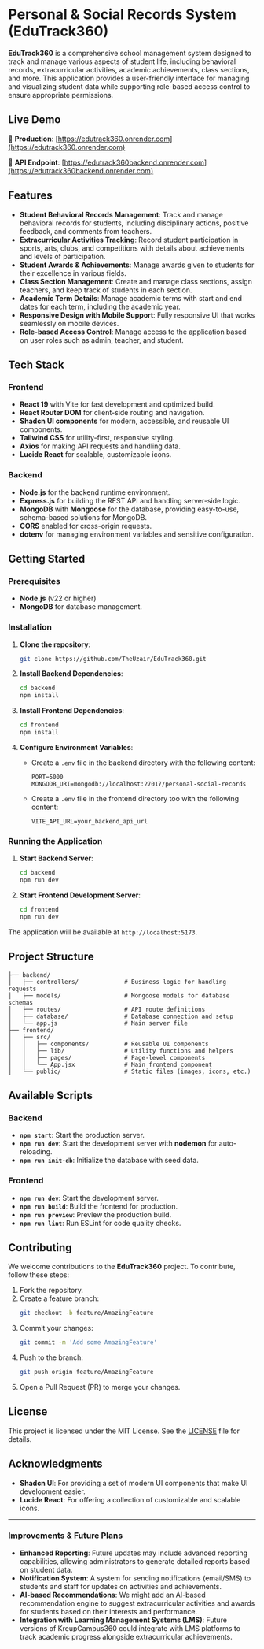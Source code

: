 # **Personal & Social Records System (EduTrack360)**

**EduTrack360** is a comprehensive school management system designed to track and manage various aspects of student life, including behavioral records, extracurricular activities, academic achievements, class sections, and more. This application provides a user-friendly interface for managing and visualizing student data while supporting role-based access control to ensure appropriate permissions.

## **Live Demo**
🚀 **Production**: [https://edutrack360.onrender.com](https://edutrack360.onrender.com)

🔧 **API Endpoint**: [https://edutrack360backend.onrender.com](https://edutrack360backend.onrender.com)

## **Features**

- **Student Behavioral Records Management**: Track and manage behavioral records for students, including disciplinary actions, positive feedback, and comments from teachers.
- **Extracurricular Activities Tracking**: Record student participation in sports, arts, clubs, and competitions with details about achievements and levels of participation.
- **Student Awards & Achievements**: Manage awards given to students for their excellence in various fields.
- **Class Section Management**: Create and manage class sections, assign teachers, and keep track of students in each section.
- **Academic Term Details**: Manage academic terms with start and end dates for each term, including the academic year.
- **Responsive Design with Mobile Support**: Fully responsive UI that works seamlessly on mobile devices.
- **Role-based Access Control**: Manage access to the application based on user roles such as admin, teacher, and student.

## **Tech Stack**

### **Frontend**
- **React 19** with Vite for fast development and optimized build.
- **React Router DOM** for client-side routing and navigation.
- **Shadcn UI components** for modern, accessible, and reusable UI components.
- **Tailwind CSS** for utility-first, responsive styling.
- **Axios** for making API requests and handling data.
- **Lucide React** for scalable, customizable icons.

### **Backend**
- **Node.js** for the backend runtime environment.
- **Express.js** for building the REST API and handling server-side logic.
- **MongoDB** with **Mongoose** for the database, providing easy-to-use, schema-based solutions for MongoDB.
- **CORS** enabled for cross-origin requests.
- **dotenv** for managing environment variables and sensitive configuration.

## **Getting Started**

### **Prerequisites**
- **Node.js** (v22 or higher)
- **MongoDB** for database management.

### **Installation**

1. **Clone the repository**:
   ```bash
   git clone https://github.com/TheUzair/EduTrack360.git
   ```

2. **Install Backend Dependencies**:
   ```bash
   cd backend
   npm install
   ```

3. **Install Frontend Dependencies**:
   ```bash
   cd frontend
   npm install
   ```

4. **Configure Environment Variables**: 
   - Create a `.env` file in the backend directory with the following content:
      ```env
      PORT=5000
      MONGODB_URI=mongodb://localhost:27017/personal-social-records
      ```
   - Create a `.env` file in the frontend directory too with the following content:
      ```env
      VITE_API_URL=your_backend_api_url
      ```

### **Running the Application**

1. **Start Backend Server**:
   ```bash
   cd backend
   npm run dev
   ```

2. **Start Frontend Development Server**:
   ```bash
   cd frontend
   npm run dev
   ```

The application will be available at `http://localhost:5173`.

## **Project Structure**

```plaintext
├── backend/
│   ├── controllers/             # Business logic for handling requests
│   ├── models/                  # Mongoose models for database schemas
│   ├── routes/                  # API route definitions
│   ├── database/                # Database connection and setup
│   └── app.js                   # Main server file
├── frontend/
│   ├── src/
│   │   ├── components/          # Reusable UI components
│   │   ├── lib/                 # Utility functions and helpers
│   │   ├── pages/               # Page-level components
│   │   └── App.jsx              # Main frontend component
│   └── public/                  # Static files (images, icons, etc.)
```

## **Available Scripts**

### Backend
- **`npm start`**: Start the production server.
- **`npm run dev`**: Start the development server with **nodemon** for auto-reloading.
- **`npm run init-db`**: Initialize the database with seed data.

### Frontend
- **`npm run dev`**: Start the development server.
- **`npm run build`**: Build the frontend for production.
- **`npm run preview`**: Preview the production build.
- **`npm run lint`**: Run ESLint for code quality checks.

## **Contributing**

We welcome contributions to the **EduTrack360** project. To contribute, follow these steps:

1. Fork the repository.
2. Create a feature branch:
   ```bash
   git checkout -b feature/AmazingFeature
   ```
3. Commit your changes:
   ```bash
   git commit -m 'Add some AmazingFeature'
   ```
4. Push to the branch:
   ```bash
   git push origin feature/AmazingFeature
   ```
5. Open a Pull Request (PR) to merge your changes.

## **License**

This project is licensed under the MIT License. See the [LICENSE](LICENSE) file for details.

## **Acknowledgments**

- **Shadcn UI**: For providing a set of modern UI components that make UI development easier.
- **Lucide React**: For offering a collection of customizable and scalable icons.

---

### **Improvements & Future Plans**

- **Enhanced Reporting**: Future updates may include advanced reporting capabilities, allowing administrators to generate detailed reports based on student data.
- **Notification System**: A system for sending notifications (email/SMS) to students and staff for updates on activities and achievements.
- **AI-based Recommendations**: We might add an AI-based recommendation engine to suggest extracurricular activities and awards for students based on their interests and performance.
- **Integration with Learning Management Systems (LMS)**: Future versions of KreupCampus360 could integrate with LMS platforms to track academic progress alongside extracurricular achievements.
